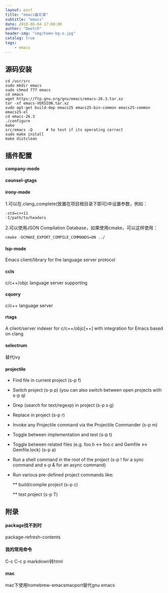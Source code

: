 ```yaml
---
layout: post
title: "emacs备忘录"
subtitle: "emacs"
date: 2018-06-04 17:00:00
author: "Deetch"
header-img: "img/home-bg-o.jpg"
catalog: true
tags:
    - emacs
---
```


## 源码安装

~~~
cd /usr/src
sudo mkdir emacs
sudo chmod 777 emacs
cd emacs
wget https://ftp.gnu.org/gnu/emacs/emacs-26.3.tar.xz
tar -xf emacs-VERSION.tar.xz
sudo apt-get build-dep emacs25 emacs25-bin-common emacs25-common emacs25-el
cd emacs-26.3
./configure
make
src/emacs -Q      # to test if its operating correct
sudo make install
make distclean
~~~

## 插件配置

#### company-mode

#### counsel-gtags

#### irony-mode

1.可以在.clang_complete(放置在项目根目录下即可)中设置参数，例如：  
~~~
-std=c++11
-I/path/to/headers
~~~

2.可以使用JSON Compilation Database，如果使用cmake，可以这样使用：  
~~~
cmake -DCMAKE_EXPORT_COMPILE_COMMANDS=ON ../
~~~

#### lsp-mode

Emacs client/library for the language server protocol

#### ccls

c/c++/objc language server supporting

#### cquery

c/c++ language server

#### rtags

A client/server indexer for c/c++/objc[++] with integration for Emacs based on clang


#### selectrum

替代ivy

#### projectile

* Find file in current project (s-p f)

* Switch project (s-p p) (you can also switch between open projects with s-p q)

* Grep (search for text/regexp) in project (s-p s g)

* Replace in project (s-p r)

* Invoke any Projectile command via the Projectile Commander (s-p m)

* Toggle between implementation and test (s-p t)

* Toggle between related files (e.g. foo.h <→ foo.c and Gemfile <→ Gemfile.lock) (s-p a)

* Run a shell command in the root of the project (s-p ! for a sync command and s-p & for an async command)

* Run various pre-defined project commands like:

    ** build/compile project (s-p c)

    ** test project (s-p T)

## 附录

#### package找不到时
package-refresh-contents


#### 我的常用命令
C-c C-c p        markdown转html


#### mac

mac下使用homebrew-emacsmacport替代gnu emacs
